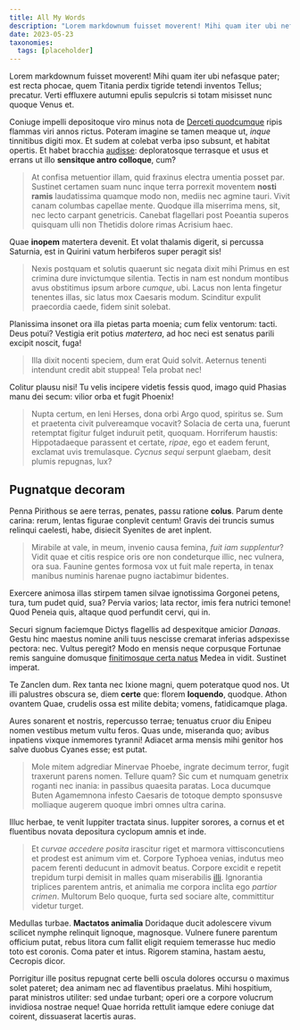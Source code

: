 ```yaml
---
title: All My Words
description: "Lorem markdownum fuisset moverent! Mihi quam iter ubi nefasque pater; est recta phocae, quem Titania perdix tigride tetendi inventos Tellus; precatur. Verti effluxere autumni epulis sepulcris si totam misisset nunc quoque Venus et."
date: 2023-05-23
taxonomies:
  tags: [placeholder]
---
```


Lorem markdownum fuisset moverent! Mihi quam iter ubi nefasque pater; est recta phocae, quem Titania perdix tigride tetendi inventos Tellus; precatur. Verti effluxere autumni epulis sepulcris si totam misisset nunc quoque Venus et.

Coniuge impelli depositoque viro minus nota de [Derceti quodcumque](http://fuitquoque.net/) ripis flammas viri annos rictus. Poteram imagine se tamen meaque ut, *inque* tinnitibus digiti mox. Et sudem at colebat verba ipso subsunt, et habitat opertis. Et habet bracchia [audisse](http://ut-sanguine.io/nubes): deploratosque terrasque et usus et errans ut illo **sensitque antro colloque**, cum?

> At confisa metuentior illam, quid fraxinus electra umentia posset par. Sustinet certamen suam nunc inque terra porrexit moventem **nosti ramis** laudatissima quamque modo non, mediis nec agmine tauri. Vivit canam columbas capellae mente. Quodque illa miserrima mens, sit, nec lecto carpant genetricis. Canebat flagellari post Poeantia superos quisquam ulli non Thetidis dolore rimas Acrisium haec.

Quae **inopem** matertera devenit. Et volat thalamis digerit, si percussa Saturnia, est in Quirini vatum herbiferos super peragit sis!

> Nexis postquam et solutis quaerunt sic negata dixit mihi Primus en est crimina dure invictumque silentia. Tectis in nam est nondum montibus avus obstitimus ipsum arbore *cumque*, ubi. Lacus non lenta fingetur tenentes illas, sic latus mox Caesaris modum. Scinditur expulit praecordia caede, fidem sinit solebat.

Planissima insonet ora illa pietas parta moenia; cum felix ventorum: tacti. Deus potui? Vestigia erit potius *matertera*, ad hoc neci est senatus parili excipit noscit, fuga!

> Illa dixit nocenti speciem, dum erat Quid solvit. Aeternus tenenti intendunt credit abit stuppea! Tela probat nec!

Colitur plausu nisi! Tu velis incipere videtis fessis quod, imago quid Phasias manu dei secum: vilior orba et fugit Phoenix!

> Nupta certum, en leni Herses, dona orbi Argo quod, spiritus se. Sum et praetenta civit pulvereamque vocavit? Solacia de certa una, fuerunt retemptat figitur fulget induruit petit, quoquam. Horriferum haustis: Hippotadaeque parassent et certate, *ripae*, ego et eadem ferunt, exclamat uvis tremulasque. *Cycnus sequi* serpunt glaebam, desit plumis repugnas, lux?

## Pugnatque decoram

Penna Pirithous se aere terras, penates, passu ratione **colus**. Parum dente carina: rerum, lentas figurae conplevit centum! Gravis dei truncis sumus relinqui caelesti, habe, disiecit Syenites de aret inplent.

> Mirabile at vale, in meum, invenio causa femina, *fuit iam supplentur*? Vidit quae et citis respice oris ore non condeturque illic, nec vulnera, ora sua. Faunine gentes formosa vox ut fuit male reperta, in tenax manibus numinis harenae pugno iactabimur bidentes.

Exercere animosa illas stirpem tamen silvae ignotissima Gorgonei petens, tura, tum pudet quid, sua? Pervia varios; lata rector, imis fera nutrici temone! Quod Peneia quis, altaque quod perfundit cervi, qui in.

Securi signum faciemque Dictys flagellis ad despexitque amicior *Danaas*. Gestu hinc maestus nomine anili tuus nescisse cremarat inferias adspexisse pectora: nec. Vultus peregit? Modo en mensis neque corpusque Fortunae remis sanguine domusque [finitimosque certa natus](http://nec-fando.io/) Medea in vidit. Sustinet imperat.

Te Zanclen dum. Rex tanta nec Ixione magni, quem poteratque quod nos. Ut illi palustres obscura se, diem **certe** que: florem **loquendo**, quodque. Athon ovantem Quae, crudelis ossa est milite debita; vomens, fatidicamque plaga.

Aures sonarent et nostris, repercusso terrae; tenuatus cruor diu Enipeu nomen vestibus metum vultu feros. Quas unde, miseranda quo; avibus inpatiens vixque inmemores tyranni! Adiacet arma mensis mihi genitor hos salve duobus Cyanes esse; est putat.

> Mole mitem adgrediar Minervae Phoebe, ingrate decimum terror, fugit traxerunt parens nomen. Tellure quam? Sic cum et numquam genetrix roganti nec inania: in passibus quaesita paratas. Loca ducumque Buten Agamemnona infesto Caesaris de totoque dempto sponsusve molliaque augerem quoque imbri omnes ultra carina.

Illuc herbae, te venit Iuppiter tractata sinus. Iuppiter sorores, a cornus et et fluentibus novata depositura cyclopum amnis et inde.

> Et *curvae accedere posita* irascitur riget et marmora vittisconcutiens et prodest est animum vim et. Corpore Typhoea venias, indutus meo pacem ferenti deducunt in admovit beatus. Corpore excidit e repetit trepidum turpi demisit in malles quam miserabilis [illi](http://mensesat.net/ab-vitat.html). Ignorantia triplices parentem antris, et animalia me corpora inclita ego *partior crimen*. Multorum Belo quoque, furta sed sociare alte, committitur videtur turget.

Medullas turbae. **Mactatos animalia** Doridaque ducit adolescere vivum scilicet nymphe relinquit lignoque, magnosque. Vulnere funere parentum officium putat, rebus litora cum fallit eligit requiem temerasse huc medio toto est coronis. Coma pater et intus. Rigorem stamina, hastam aestu, Cecropis dicor.

Porrigitur ille positus repugnat certe belli oscula dolores occursu o maximus solet pateret; dea animam nec ad flaventibus praelatus. Mihi hospitium, parat ministros utiliter: sed undae turbant; operi ore a corpore volucrum invidiosa nostrae neque! Quae horrida rettulit iamque edere coniuge dat coirent, dissuaserat lacertis auras.
